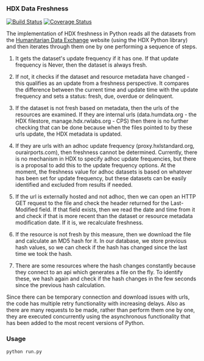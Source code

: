 ### HDX Data Freshness
[![Build Status](https://travis-ci.org/mcarans/hdx-data-freshness.svg?branch=master&ts=1)](https://travis-ci.org/mcarans/hdx-data-freshness) [![Coverage Status](https://coveralls.io/repos/github/mcarans/hdx-data-freshness/badge.svg?branch=master&ts=1)](https://coveralls.io/github/mcarans/hdx-data-freshness?branch=master)

The implementation of HDX freshness in Python reads all the datasets from the [Humanitarian Data Exchange](http://data.humdata.org/) website (using the HDX Python library) and then iterates through them one by one performing a sequence of steps.

1. It gets the dataset's update frequency if it has one. If that update frequency is Never, then the dataset is always fresh.

2. If not, it checks if the dataset and resource metadata have changed - this qualifies as an update from a freshness perspective. It compares the difference between the current time and update time with the update frequency and sets a status: fresh, due, overdue or delinquent.

3. If the dataset is not fresh based on metadata, then the urls of the resources are examined. If they are internal urls (data.humdata.org - the HDX filestore, manage.hdx.rwlabs.org - CPS) then there is no further checking that can be done because when the files pointed to by these urls update, the HDX metadata is updated.

4. If they are urls with an adhoc update frequency (proxy.hxlstandard.org, ourairports.com), then freshness cannot be determined. Currently, there is no mechanism in HDX to specify adhoc update frequencies, but there is a proposal to add this to the update frequency options. At the moment, the freshness value for adhoc datasets is based on whatever has been set for update frequency, but these datasets can be easily identified and excluded from results if needed.

5. If the url is externally hosted and not adhoc, then we can open an HTTP GET request to the file and check the header returned for the Last-Modified field. If that field exists, then we read the date and time from it and check if that is more recent than the dataset or resource metadata modification date. If it is, we recalculate freshness.

6. If the resource is not fresh by this measure, then we download the file and calculate an MD5 hash for it. In our database, we store previous hash values, so we can check if the hash has changed since the last time we took the hash.

7. There are some resources where the hash changes constantly because they connect to an api which generates a file on the fly. To identify these, we hash again and check if the hash changes in the few seconds since the previous hash calculation.

Since there can be temporary connection and download issues with urls, the code has multiple retry functionality with increasing delays. Also as there are many requests to be made, rather than perform them one by one, they are executed concurrently using the asynchronous functionality that has been added to the most recent versions of Python.

### Usage

    python run.py
